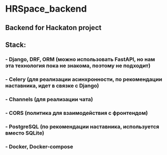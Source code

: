 # HRSpace_backend
## Backend for Hackaton project

## Stack:
### - Django, DRF, ORM (можно использовать FastAPI, но нам эта технология пока не знакома, поэтому не подходит)
### - Celery (для реализации асинхронности, по рекомендации наставника, идет в связке с Django)
### - Channels (для реализации чата)
### - CORS (политика для взаимодействия с фронтендом)
### - PostgreSQL (по рекомендации наставника, используется вместо SQLite)
### - Docker, Docker-compose
